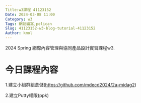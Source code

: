 ```yaml
---
Title:w3課程 41123152
Date: 2024-03-08 11:00
Category: w3
Tags: 網誌編寫,pelican
Slug: 41123152-w3-blog-tutorial-41123152
Author: kmol
---
```


2024 Spring 網際內容管理與協同產品設計實習課程w3.

<!-- PELICAN_END_SUMMARY -->

# 今日課程內容

1.建立小組群組倉儲(https://github.com/mdecd2024/2a-midag2)

2.建立Putty權限(ppk)